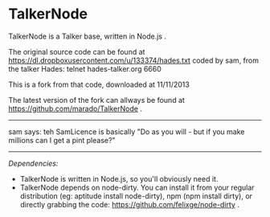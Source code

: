 TalkerNode
==========

TalkerNode is a Talker base, written in Node.js .

The original source code can be found at
https://dl.dropboxusercontent.com/u/133374/hades.txt
coded by sam, from the talker Hades: telnet hades-talker.org 6660

This is a fork from that code, downloaded at 11/11/2013

The latest version of the fork can allways be found at
https://github.com/marado/TalkerNode .

-------------------------------------------------------------------------

sam says: teh SamLicence is basically "Do as you will - but if you make
millions can I get a pint please?"

-------------------------------------------------------------------------

*Dependencies:*

* TalkerNode is written in Node.js, so you'll obviously need it. 
* TalkerNode depends on node-dirty. You can install it from your regular
  distribution (eg: aptitude install node-dirty), npm (npm install dirty),
  or directly grabbing the code: https://github.com/felixge/node-dirty .
